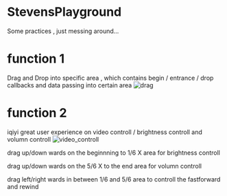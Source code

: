 # StevensPlayground

Some practices , just messing around...


# function 1 
Drag and Drop into specific area , which contains begin / entrance / drop callbacks and data passing into certain area
![drag](https://user-images.githubusercontent.com/14084447/96706409-211f8480-13c9-11eb-9b72-6a216b71b9b1.gif) 
 
# function 2
iqiyi great user experience on video controll / brightness controll and volumn controll
![video_controll](https://user-images.githubusercontent.com/14084447/96706872-b91d6e00-13c9-11eb-8861-3dcec479f2bd.gif)


drag up/down wards on the beginnning to 1/6 X area for brightness controll  

drag up/down wards on the 5/6 X to the end area for volumn controll  

drag left/right wards in between 1/6 and 5/6 area to controll the fastforward and rewind 
